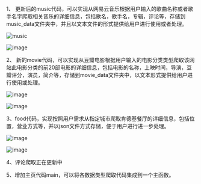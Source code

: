 1、
更新后的music代码，可以实现从网易云音乐根据用户输入的歌曲名称或者歌手名字爬取相关音乐的详细信息，包括歌名，歌手名，专辑，评论等，存储到music_data文件夹中，并且以文本文件的形式提供给用户进行使用或者处理。

![music](https://github.com/user-attachments/assets/12319d68-1c6b-4cce-97c6-cce87232c44f)

![image](https://github.com/user-attachments/assets/51f1832b-5086-4bb4-afb3-93561c7fe9d8)

2、
新的movie代码，可以实现从豆瓣电影根据用户输入的电影分类类型爬取该网站此电影分类的前20部电影的详细信息，包括电影的名称，上映时间，导演，豆瓣评分，演员，简介等，存储到movie_data文件夹中，以文本形式提供给用户进行使用或处理。

![image](https://github.com/user-attachments/assets/69a1f6fc-febb-432b-b3c9-73391e67e04c)

![image](https://github.com/user-attachments/assets/37c66b3a-1b7d-42fb-bfed-f41dec62021c)

3、food代码，实现按照用户需求从指定城市爬取肯德基餐厅的详细信息，包括位置，营业方式等，并以json文件方式存储，便于用户进行进一步处理。

![image](https://github.com/user-attachments/assets/fa7e5431-5b53-4f27-90f8-2a9a7e7b2e17)

![image](https://github.com/user-attachments/assets/4261c721-cfd3-4364-97b6-22e6db56b067)

4、评论爬取正在更新中

5、增加主页代码main，可以将各数据类型爬取代码集成到一个主函数。

